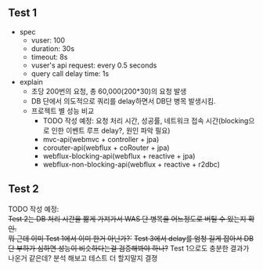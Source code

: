 ## Test 1
- spec
    - vuser: 100
    - duration: 30s
    - timeout: 8s
    - vuser's api request: every 0.5 seconds
    - query call delay time: 1s
- explain
    - 초당 200번의 요청, 총 60,000(200*30)의 요청 발생
    - DB 단에서 의도적으로 쿼리를 delay하면서 DB단 병목 발생시킴.
    - 프로젝트 별 성능 비교 
      - TODO 작성 예정: 요청 처리 시간, 성공률, 네트워크 접속 시간(blocking으로 인한 이벤트 루프 delay?, 원인 파악 필요) 
      - mvc-api(webmvc + controller + jpa)
      - corouter-api(webflux + coRouter + jpa)
      - webflux-blocking-api(webflux + reactive + jpa)
      - webflux-non-blocking-api(webflux + reactive + r2dbc)

## Test 2

TODO 작성 예정:    
    ~~Test 2는 DB 처리 시간을 짦게 가져가서 WAS 단 병목을 어느정도로 버틸 수 있는지 확인.~~   
    ~~뭐 근데 이미 Test 1에서 이미 한거 아닌가?`~~
    ~~Test 3에서 delay를 엄청 길게 잡아서 DB 단 부하가 심하면 성능이 비슷하다는걸 검증해봐야 하나?~~
    Test 1으로도 충분한 결과가 나온거 같은데? 분석 해보고 테스트 더 할지말지 결졍
